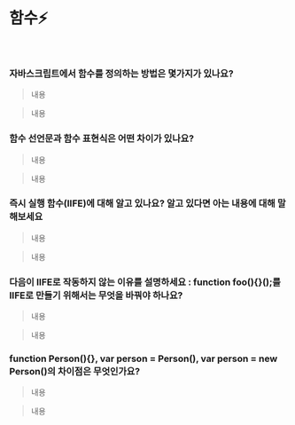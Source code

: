 # 함수⚡️

<br/>

### 자바스크립트에서 함수를 정의하는 방법은 몇가지가 있나요?

> 내용

> 내용

### 함수 선언문과 함수 표현식은 어떤 차이가 있나요?

> 내용

> 내용

### 즉시 실행 함수(IIFE)에 대해 알고 있나요? 알고 있다면 아는 내용에 대해 말해보세요

> 내용

> 내용

### 다음이 IIFE로 작동하지 않는 이유를 설명하세요 : function foo(){}();를 IIFE로 만들기 위해서는 무엇을 바꿔야 하나요?

> 내용

> 내용

### function Person(){}, var person = Person(), var person = new Person()의 차이점은 무엇인가요?

> 내용

> 내용
